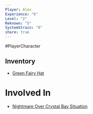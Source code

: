 ```yaml
---  
Player: Alex  
Experience: "6"  
Level: "2"  
Reknown: "5"  
SystemStrain: "0"  
share: true  
---  
```

#PlayerCharacter   
  
## Inventory  
- [Green Fairy Hat](../Items/Green%20Fairy%20Hat.md)  
  
# Involved In  
- [Nightmare Over Crystal Bay Situation](Nightmare%20Over%20Crystal%20Bay%20Situation.md)  
  
